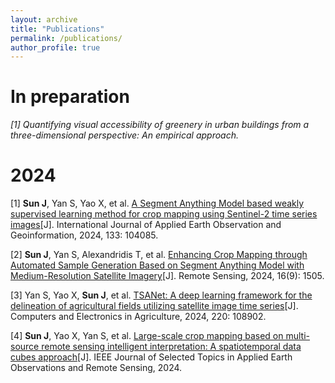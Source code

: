 ```yaml
---
layout: archive
title: "Publications"
permalink: /publications/
author_profile: true
---
```




# In preparation
*[1]	Quantifying visual accessibility of greenery in urban buildings from a three-dimensional perspective: An empirical approach.*  

# 2024
[1] **Sun J**, Yan S, Yao X, et al. [A Segment Anything Model based weakly supervised learning method for crop mapping using Sentinel-2 time series images](https://www.sciencedirect.com/science/article/pii/S1569843224004394)[J]. International Journal of Applied Earth Observation and Geoinformation, 2024, 133: 104085.

[2] **Sun J**, Yan S, Alexandridis T, et al. [Enhancing Crop Mapping through Automated Sample Generation Based on Segment Anything Model with Medium-Resolution Satellite Imagery](https://www.mdpi.com/2072-4292/16/9/1505)[J]. Remote Sensing, 2024, 16(9): 1505.

[3]	Yan S, Yao X, **Sun J**, et al. [TSANet: A deep learning framework for the delineation of agricultural fields utilizing satellite image time series](https://www.sciencedirect.com/science/article/pii/S016816992400293X)[J]. Computers and Electronics in Agriculture, 2024, 220: 108902.

[4]	**Sun J**, Yao X, Yan S, et al. [Large-scale crop mapping based on multi-source remote sensing intelligent interpretation: A spatiotemporal data cubes approach](https://ieeexplore.ieee.org/abstract/document/10599780)[J]. IEEE Journal of Selected Topics in Applied Earth Observations and Remote Sensing, 2024.

<!--
{% if author.googlescholar %}
  You can also find my articles on <u><a href="{{author.googlescholar}}">my Google Scholar profile</a>.</u>
{% endif %}
{% include base_path %}
{% for post in site.publications reversed %}
  {% include archive-single.html %}
{% endfor %}
-->
